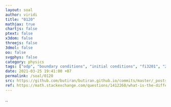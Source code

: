 ```yaml
---
layout: soal
author: viridi
title: "0120"
mathjax: true
chartjs: false
ptext: false
x3dom: false
threejs: false
3dmol: false
oo: false
svgphys: false
category: physics
tags: ["odp", "boundary conditions", "initial conditions", "fi3201", "2020-1"]
date: 2021-03-25 19:41:00 +07
permalink: /soal/0120
src: https://github.com/butiran/butiran.github.io/commits/master/_posts/soal/11/2021-03-25-odp-bc-ic.md
ref: https://math.stackexchange.com/questions/1412260/what-is-the-difference-between-boundary-conditions-and-initial-conditions
---
```

..